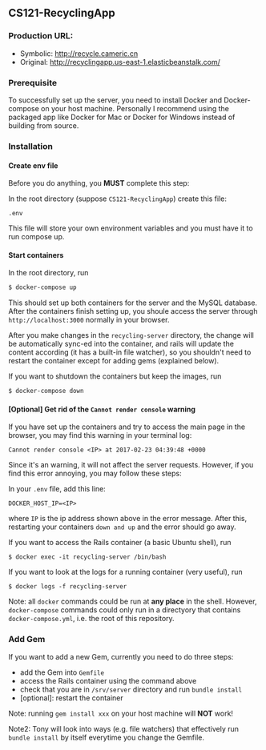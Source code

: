 ## CS121-RecyclingApp

### Production URL:

- Symbolic: http://recycle.cameric.cn
- Original: http://recyclingapp.us-east-1.elasticbeanstalk.com/ 


### Prerequisite

To successfully set up the server, 
you need to install Docker and 
Docker-compose on your host machine.
Personally I recommend using the 
packaged app like Docker for Mac or
Docker for Windows instead of building
from source.

### Installation

#### Create env file

Before you do anything, you **MUST** complete this step:

In the root directory (suppose `CS121-RecyclingApp`) create this file:

```
.env
```

This file will store your own environment variables and you must
have it to run compose up.

#### Start containers

In the root directory, run

```bash
$ docker-compose up
```

This should set up both containers
for the server and the MySQL database.
After the containers finish setting up,
you shoule access the server through
`http://localhost:3000` normally in 
your browser.

After you make changes in the `recycling-server`
directory, the change will be automatically
sync-ed into the container, and rails
 will update the content according (it 
has a built-in file watcher), so you 
shouldn't need to restart the container 
except for adding gems (explained below).

If you want to shutdown the containers
but keep the images, run

```bash
$ docker-compose down
```

#### [Optional] Get rid of the `Cannot render console` warning

If you have set up the containers and try
to access the main page in the browser, you may
find this warning in your terminal log:

```text
Cannot render console <IP> at 2017-02-23 04:39:48 +0000
```

Since it's an warning, it will not affect the server
requests. However, if you find this error annoying,
you may follow these steps:

In your `.env` file, add this line:

```text
DOCKER_HOST_IP=<IP>
```

where `IP` is the ip address shown above in the error message.
After this, restarting your containers `down and up`
and the error should go away.

If you want to access the Rails 
container (a basic Ubuntu shell),
run

```
$ docker exec -it recycling-server /bin/bash
```

If you want to look at the logs
for a running container (very useful),
run

```
$ docker logs -f recycling-server
```

Note: all `docker` commands could
be run at **any place** in the shell.
However, `docker-compose` commands
could only run in a directyory that
contains `docker-compose.yml`, i.e.
the root of this repository.

### Add Gem

If you want to add a new Gem,
currently you need to do three steps:
  - add the Gem into `Gemfile`
  - access the Rails container using the command above
  - check that you are in `/srv/server` directory and run `bundle install`
  - [optional]: restart the container

  
Note: running `gem install xxx` 
on your host machine will **NOT** work!

Note2: Tony will look into ways (e.g. file watchers) that 
effectively run `bundle install` by itself everytime
you change the Gemfile.
